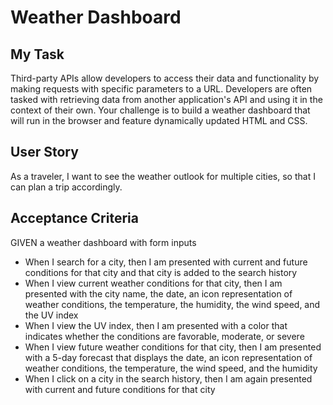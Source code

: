 # Weather Dashboard

## My Task
Third-party APIs allow developers to access their data and functionality by making requests with specific parameters to a URL. Developers are often tasked with retrieving data from another application's API and using it in the context of their own. Your challenge is to build a weather dashboard that will run in the browser and feature dynamically updated HTML and CSS.

## User Story
As a traveler, I want to see the weather outlook for multiple cities, so that I can plan a trip accordingly.

## Acceptance Criteria 
GIVEN a weather dashboard with form inputs
- When I search for a city, then I am presented with current and future conditions for that city and that city is added to the search history
- When I view current weather conditions for that city, then I am presented with the city name, the date, an icon representation of weather conditions, the temperature, the humidity, the wind speed, and the UV index
- When I view the UV index, then I am presented with a color that indicates whether the conditions are favorable, moderate, or severe
- When I view future weather conditions for that city, then I am presented with a 5-day forecast that displays the date, an icon representation of weather conditions, the temperature, the wind speed, and the humidity
- When I click on a city in the search history, then I am again presented with current and future conditions for that city
